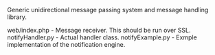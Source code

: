 Generic unidirectional message passing system and message handling library.

web/index.php - Message receiver. This should be run over SSL.
notifyHandler.py - Actual handler class.
notifyExample.py - Exmple implementation of the notification engine.
